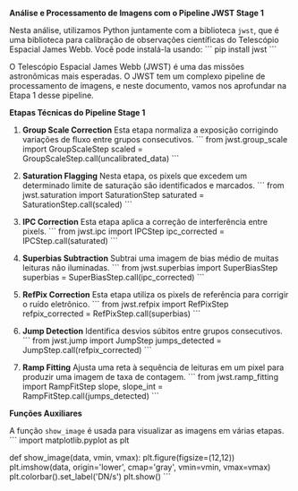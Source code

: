 **Análise e Processamento de Imagens com o Pipeline JWST Stage 1**

Nesta análise, utilizamos Python juntamente com a biblioteca `jwst`, que é uma biblioteca para calibração de observações científicas do Telescópio Espacial James Webb. Você pode instalá-la usando:
\```
pip install jwst
\```

O Telescópio Espacial James Webb (JWST) é uma das missões astronômicas mais esperadas. O JWST tem um complexo pipeline de processamento de imagens, e neste documento, vamos nos aprofundar na Etapa 1 desse pipeline.

**Etapas Técnicas do Pipeline Stage 1**

1. **Group Scale Correction**
Esta etapa normaliza a exposição corrigindo variações de fluxo entre grupos consecutivos.
\```
from jwst.group_scale import GroupScaleStep
scaled = GroupScaleStep.call(uncalibrated_data)
\```

2. **Saturation Flagging**
Nesta etapa, os pixels que excedem um determinado limite de saturação são identificados e marcados.
\```
from jwst.saturation import SaturationStep
saturated = SaturationStep.call(scaled)
\```

3. **IPC Correction**
Esta etapa aplica a correção de interferência entre pixels.
\```
from jwst.ipc import IPCStep
ipc_corrected = IPCStep.call(saturated)
\```

4. **Superbias Subtraction**
Subtrai uma imagem de bias médio de muitas leituras não iluminadas.
\```
from jwst.superbias import SuperBiasStep
superbias = SuperBiasStep.call(ipc_corrected)
\```

5. **RefPix Correction**
Esta etapa utiliza os pixels de referência para corrigir o ruído eletrônico.
\```
from jwst.refpix import RefPixStep
refpix_corrected = RefPixStep.call(superbias)
\```

6. **Jump Detection**
Identifica desvios súbitos entre grupos consecutivos.
\```
from jwst.jump import JumpStep
jumps_detected = JumpStep.call(refpix_corrected)
\```

7. **Ramp Fitting**
Ajusta uma reta à sequência de leituras em um pixel para produzir uma imagem de taxa de contagem.
\```
from jwst.ramp_fitting import RampFitStep
slope, slope_int = RampFitStep.call(jumps_detected)
\```

**Funções Auxiliares**

A função `show_image` é usada para visualizar as imagens em várias etapas.
\```
import matplotlib.pyplot as plt

def show_image(data, vmin, vmax):
    plt.figure(figsize=(12,12))
    plt.imshow(data, origin='lower', cmap='gray', vmin=vmin, vmax=vmax)
    plt.colorbar().set_label('DN/s')
    plt.show()
\```
